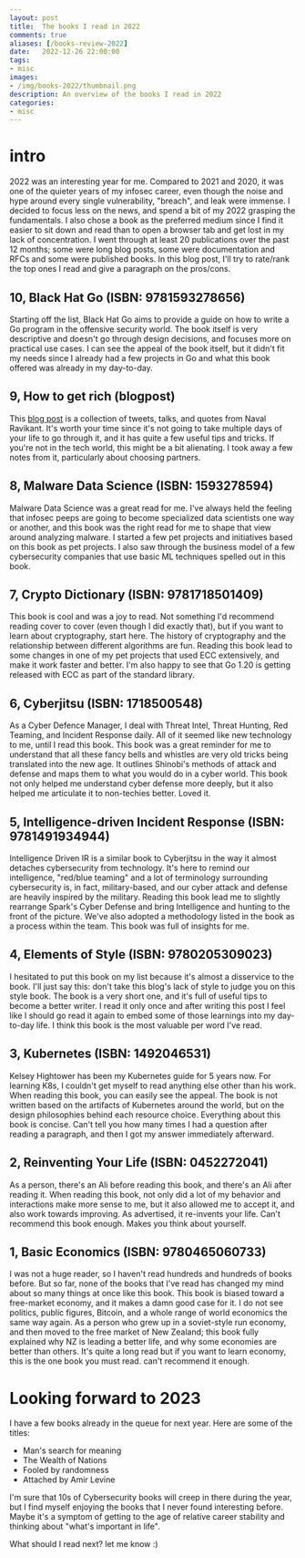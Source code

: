 ```yaml
---
layout: post
title:  The books I read in 2022
comments: true
aliases: [/books-review-2022]
date:   2022-12-26 22:00:00
tags:
- misc
images:
- /img/books-2022/thumbnail.png    
description: An overview of the books I read in 2022
categories:
- misc
---
```


# intro

2022 was an interesting year for me. Compared to 2021 and 2020, it was one of the quieter years of my infosec career, even though the noise and hype around every single vulnerability, "breach", and leak were immense. I decided to focus less on the news, and spend a bit of my 2022 grasping the fundamentals. I also chose a book as the preferred medium since I find it easier to sit down and read than to open a browser tab and get lost in my lack of concentration. I went through at least 20 publications over the past 12 months; some were long blog posts, some were documentation and RFCs and some were published books. In this blog post, I'll try to rate/rank the top ones I read and give a paragraph on the pros/cons.

## 10, Black Hat Go (ISBN: 9781593278656)

Starting off the list, Black Hat Go aims to provide a guide on how to write a Go program in the offensive security world. The book itself is very descriptive and doesn't go through design decisions, and focuses more on practical use cases. I can see the appeal of the book itself, but it didn't fit my needs since I already had a few projects in Go and what this book offered was already in my day-to-day.

## 9, How to get rich (blogpost)

This [blog post](https://nav.al/rich) is a collection of tweets, talks, and quotes from Naval Ravikant. It's worth your time since it's not going to take multiple days of your life to go through it, and it has quite a few useful tips and tricks. If you're not in the tech world, this might be a bit alienating. I took away a few notes from it, particularly about choosing partners.

## 8, Malware Data Science (ISBN: 1593278594)

Malware Data Science was a great read for me. I've always held the feeling that infosec peeps are going to become specialized data scientists one way or another, and this book was the right read for me to shape that view around analyzing malware. I started a few pet projects and initiatives based on this book as pet projects. I also saw through the business model of a few cybersecurity companies that use basic ML techniques spelled out in this book.

## 7, Crypto Dictionary (ISBN: 9781718501409)

This book is cool and was a joy to read. Not something I'd recommend reading cover to cover (even though I did exactly that), but if you want to learn about cryptography, start here. The history of cryptography and the relationship between different algorithms are fun. Reading this book lead to some changes in one of my pet projects that used ECC extensively, and make it work faster and better. I'm also happy to see that Go 1.20 is getting released with ECC as part of the standard library.

## 6, Cyberjitsu (ISBN: 1718500548)

As a Cyber Defence Manager, I deal with Threat Intel, Threat Hunting, Red Teaming, and Incident Response daily. All of it seemed like new technology to me, until I read this book. This book was a great reminder for me to understand that all these fancy bells and whistles are very old tricks being translated into the new age. It outlines Shinobi's methods of attack and defense and maps them to what you would do in a cyber world. This book not only helped me understand cyber
defense more deeply, but it also helped me articulate it to non-techies better. Loved it.

## 5, Intelligence-driven Incident Response (ISBN: 9781491934944)

Intelligence Driven IR is a similar book to Cyberjitsu in the way it almost detaches cybersecurity from technology. It's here to remind our intelligence, "red/blue teaming" and a lot of terminology surrounding cybersecurity is, in fact, military-based, and our cyber attack and defense are heavily inspired by the military. Reading this book lead me to slightly rearrange Spark's Cyber Defense and bring Intelligence and hunting to the front of the picture. We've also adopted a methodology listed in
the book as a process within the team. This book was full of insights for me.

## 4, Elements of Style (ISBN: 9780205309023)

I hesitated to put this book on my list because it's almost a disservice to the book. I'll just say this: don't take this blog's lack of style to judge you on this style book. The book is a very short one, and it's full of useful tips to become a better writer. I read it only once and after writing this post I feel like I should go read it again to embed some of those learnings into my day-to-day life. I think this book is the most valuable per word I've read.

## 3, Kubernetes (ISBN: 1492046531)

Kelsey Hightower has been my Kubernetes guide for 5 years now. For learning K8s, I couldn't get myself to read anything else other than his work. When reading this book, you can easily see the appeal. The book is not written based on the artifacts of Kubernetes around the world, but on the design philosophies behind each resource choice. Everything about this book is concise. Can't tell you how many times I had a question after reading a paragraph, and then I got my answer immediately afterward.

## 2, Reinventing Your Life (ISBN: 0452272041)

As a person, there's an Ali before reading this book, and there's an Ali after reading it. When reading this book, not only did a lot of my behavior and interactions make more sense to me, but it also allowed me to accept it, and also work towards improving. As advertised, it re-invents your life. Can't recommend this book enough. Makes you think about yourself.

## 1, Basic Economics (ISBN: 9780465060733)

I was not a huge reader, so I haven't read hundreds and hundreds of books before. But so far, none of the books that I've read has changed my mind about so many things at once like this book. This book is biased toward a free-market economy, and it makes a damn good case for it. I do not see politics, public figures, Bitcoin, and a whole range of world economics the same way again. As a person who grew up in a soviet-style run economy, and then moved to the free market of New Zealand; this book fully explained why NZ is leading a better life, and why some economies are better than others. It's quite a long read but if you want to learn economy, this is the one book you must read. can't recommend it enough.


# Looking forward to 2023

I have a few books already in the queue for next year. Here are some of the titles:

- Man's search for meaning
- The Wealth of Nations
- Fooled by randomness
- Attached by Amir Levine

I'm sure that 10s of Cybersecurity books will creep in there during the year, but I find myself enjoying the books that I never found interesting before. Maybe it's a symptom of getting to the age of relative career stability and thinking about "what's important in life".

What should I read next? let me know :)
